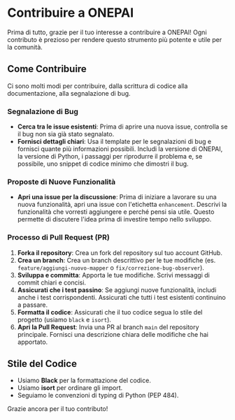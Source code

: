 # Contribuire a ONEPAI

Prima di tutto, grazie per il tuo interesse a contribuire a ONEPAI! Ogni contributo è prezioso per rendere questo strumento più potente e utile per la comunità.

## Come Contribuire

Ci sono molti modi per contribuire, dalla scrittura di codice alla documentazione, alla segnalazione di bug.

### Segnalazione di Bug

- **Cerca tra le issue esistenti**: Prima di aprire una nuova issue, controlla se il bug non sia già stato segnalato.
- **Fornisci dettagli chiari**: Usa il template per le segnalazioni di bug e fornisci quante più informazioni possibili. Includi la versione di ONEPAI, la versione di Python, i passaggi per riprodurre il problema e, se possibile, uno snippet di codice minimo che dimostri il bug.

### Proposte di Nuove Funzionalità

- **Apri una issue per la discussione**: Prima di iniziare a lavorare su una nuova funzionalità, apri una issue con l'etichetta `enhancement`. Descrivi la funzionalità che vorresti aggiungere e perché pensi sia utile. Questo permette di discutere l'idea prima di investire tempo nello sviluppo.

### Processo di Pull Request (PR)

1.  **Forka il repository**: Crea un fork del repository sul tuo account GitHub.
2.  **Crea un branch**: Crea un branch descrittivo per le tue modifiche (es. `feature/aggiungi-nuovo-mapper` o `fix/correzione-bug-observer`).
3.  **Sviluppa e committa**: Apporta le tue modifiche. Scrivi messaggi di commit chiari e concisi.
4.  **Assicurati che i test passino**: Se aggiungi nuove funzionalità, includi anche i test corrispondenti. Assicurati che tutti i test esistenti continuino a passare.
5.  **Formatta il codice**: Assicurati che il tuo codice segua lo stile del progetto (usiamo `black` e `isort`).
6.  **Apri la Pull Request**: Invia una PR al branch `main` del repository principale. Fornisci una descrizione chiara delle modifiche che hai apportato.

## Stile del Codice

- Usiamo **Black** per la formattazione del codice.
- Usiamo **isort** per ordinare gli import.
- Seguiamo le convenzioni di typing di Python (PEP 484).

Grazie ancora per il tuo contributo!